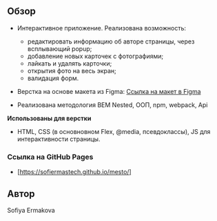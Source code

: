 ## Обзор
* Интерактивное приложение.
  Реализована возможность: 
  - редактировать информацию об авторе страницы, через всплывающий popup;
  - добавление новых карточек с фотографиями;
  - лайкать и удалять карточки;
  - открытия фото на весь экран;
  - валидация форм.

* Верстка на основе макета из Figma:
  [Ссылка на макет в Figma](https://www.figma.com/file/2cn9N9jSkmxD84oJik7xL7/JavaScript.-Sprint-4?node-id=0%3A1) 

* Реализована методология BEM Nested, ООП, npm, webpack, Api

**Использованы для верстки**
* HTML, CSS (в основновном Flex, @media, псевдоклассы), JS для интерактивности страницы.

### Ссылка на GitHub Pages
* [https://sofiermastech.github.io/mesto/]

## Автор
Sofiya Ermakova
